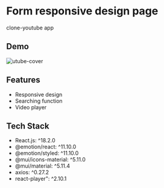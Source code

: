 
# Form responsive design page

clone-youtube app
## Demo
![utube-cover](https://user-images.githubusercontent.com/39251171/216988358-721fd6d4-c930-40d0-b731-98c36bd3b7fc.gif)

## Features

- Responsive design
- Searching function
- Video player

## Tech Stack

- React.js: ^18.2.0
- @emotion/react: ^11.10.0
- @emotion/styled: ^11.10.0
- @mui/icons-material: ^5.11.0
- @mui/material: ^5.11.4
- axios: ^0.27.2
- react-player": ^2.10.1
